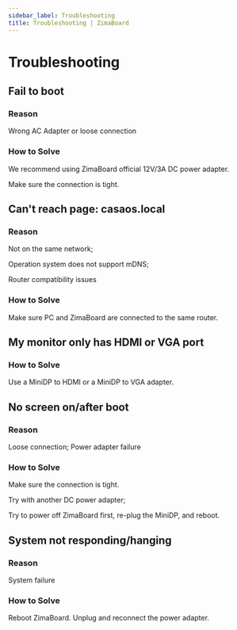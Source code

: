 ```yaml
---
sidebar_label: Troubleshooting
title: Troubleshooting | ZimaBoard
---
```


# Troubleshooting

## Fail to boot

### Reason

Wrong AC Adapter or loose connection

### How to Solve

We recommend using ZimaBoard official 12V/3A DC power adapter. 

Make sure the connection is tight.


## Can't reach page: casaos.local

### Reason 

Not on the same network;

Operation system does not support mDNS;

Router compatibility issues

### How to Solve

Make sure PC and ZimaBoard are connected to the same router.


## My monitor only has HDMI or VGA port

### How to Solve

Use a MiniDP to HDMI or a MiniDP to VGA adapter.


## No screen on/after boot

### Reason

Loose connection;
Power adapter failure

### How to Solve

Make sure the connection is tight.

Try with another DC power adapter;

Try to power off ZimaBoard first, re-plug the MiniDP, and reboot.


## System not responding/hanging

### Reason

System failure

### How to Solve

Reboot ZimaBoard. Unplug and reconnect the power adapter.